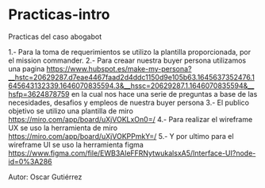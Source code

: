 # Practicas-intro
Practicas del caso abogabot

1.- Para la toma de requerimientos se utilizo la plantilla proporcionada, por el mission commander.
2.- Para creaar nuestra buyer persona utilizamos una pagina https://www.hubspot.es/make-my-persona?__hstc=20629287.d7eae4467faad2d4ddc1150d9e105b63.1645637352476.1645643132339.1646070835594.3&__hssc=20629287.1.1646070835594&__hsfp=3624878759 en la cual nos hace una serie de preguntas a base de las necesidades, desafios y empleos de nuestra buyer persona
3.- El publico objetivo se utilizo una plantilla de miro https://miro.com/app/board/uXjVOKLxOn0=/
4.- Para realizar el wireframe UX se uso la herramienta de miro https://miro.com/app/board/uXjVOKPPmkY=/
5.- Y por ultimo para el wireframe UI se uso la herramienta figma https://www.figma.com/file/EWB3AleFFRNytwukalsxA5/Interface-UI?node-id=0%3A286

Autor: Oscar Gutiérrez
